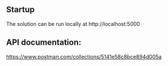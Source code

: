 ## Startup
The solution can be run locally at http://localhost:5000

## API documentation: 
https://www.postman.com/collections/5141e58c8bce894d005a